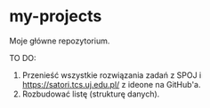 # my-projects
Moje główne repozytorium. 

TO DO: 
1. Przenieść wszystkie rozwiązania zadań z SPOJ i https://satori.tcs.uj.edu.pl/ z ideone na GitHub'a.
2. Rozbudować listę (strukturę danych).
